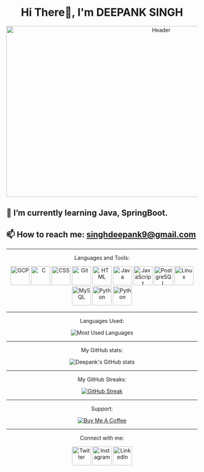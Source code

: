 <h1 align="center">Hi There👋, I'm DEEPANK SINGH</h1>

<p align="center">
  <img src="https://media.giphy.com/media/v1.Y2lkPTc5MGI3NjExaTl6cmYyZzlweGxnbXM3eTl4d2xpY3Awd2h2M2JtdmRzaHM4dGh2diZlcD12MV9pbnRlcm5hbF9naWZfYnlfaWQmY3Q9Zw/WtTnAfZn6aVJfBzlN3/giphy.gif" width="800" height="450" alt="Header">
</p>

## 🌱 I’m currently learning Java, SpringBoot.
## 📫 How to reach me: singhdeepank9@gmail.com

---

<p align="center">Languages and Tools:</p>

<div align="center">
  <a href="https://cloud.google.com/"><img src="https://img.icons8.com/?size=100&id=WHRLQdbEXQ16&format=png&color=000000" width="50" height="50" alt="GCP"></a>
  <a href="https://en.wikipedia.org/wiki/C_(programming_language)"><img src="https://img.icons8.com/?size=100&id=shQTXiDQiQVR&format=png&color=000000" width="50" height="50" alt="C"></a>
  <a href="https://developer.mozilla.org/en-US/docs/Web/CSS"><img src="https://img.icons8.com/?size=100&id=21278&format=png&color=000000" width="50" height="50" alt="CSS"></a>
  <a href="https://git-scm.com/"><img src="https://img.icons8.com/?size=100&id=12599&format=png&color=000000" width="50" height="50" alt="Git"></a>
  <a href="https://developer.mozilla.org/en-US/docs/Web/HTML"><img src="https://img.icons8.com/?size=100&id=20909&format=png&color=000000" width="50" height="50" alt="HTML"></a>
  <a href="https://www.java.com/"><img src="https://img.icons8.com/?size=100&id=GPfHz0SM85FX&format=png&color=000000" width="50" height="50" alt="Java"></a>
  <a href="https://developer.mozilla.org/en-US/docs/Web/JavaScript"><img src="https://img.icons8.com/?size=100&id=PXTY4q2Sq2lG&format=png&color=000000" width="50" height="50" alt="JavaScript"></a>
  <a href = "https://www.postgresql.org/" ><img src = "https://img.icons8.com/?size=100&id=38561&format=png&color=000000" width="50" height="50" alt="PostgreSQL"></a>
  <a href="https://www.kernel.org/"><img src="https://img.icons8.com/?size=100&id=HF4xGsjDERHf&format=png&color=000000" width="50" height="50" alt="Linux"></a>
  <a href="https://www.mysql.com/"><img src="https://img.icons8.com/?size=100&id=UFXRpPFebwa2&format=png&color=000000" width="50" height="50" alt="MySQL"></a>
  <a href="https://www.python.org/"><img src="https://img.icons8.com/?size=100&id=l75OEUJkPAk4&format=png&color=000000" width="50" height="50" alt="Python"></a>
  <a href="https://www.postman.com/"><img src="https://img.icons8.com/?size=100&id=EPbEfEa7o8CB&format=png&color=000000" width="50" height="50" alt="Python"></a>


  
</div>

---
<p align = "center">
 Languages Used:
  </p>
  
<div align="center">
  
![Most Used Languages](https://api.githubtrends.io/user/svg/DeepankSingh/langs?time_range=one_year&loc_metric=changed&compact=True&theme=bright_lights)

</div>


---

<p align="center">My GitHub stats:</p>

<div align="center">
  <img src="http://github-profile-summary-cards.vercel.app/api/cards/stats?username=DeepankSingh&theme=material_palenight" alt="Deepank's GitHub stats">
</div>

---
<p align = "center">
 My GitHub Streaks:
</p>

<div align="center">
  
[![GitHub Streak](https://streak-stats.demolab.com?user=DeepankSingh&theme=dark)](https://git.io/streak-stats)

</div>

---

<p align="center">Support:</p>

<div align="center">
  <a href="https://www.buymeacoffee.com/deepank_singh"><img src="https://img.buymeacoffee.com/button-api/?text=Buy%20me%20a%20coffee&emoji=&slug=deepank_singh&button_colour=FFDD00&font_colour=000000&font_family=Lato&outline_colour=000000&coffee_colour=ffffff" alt="Buy Me A Coffee"></a>
</div>

---

<p align="center">Connect with me:</p>

<div align="center">
  <a href="https://twitter.com/_deepank_singh"><img src="https://img.icons8.com/?size=100&id=5MQ0gPAYYx7a&format=png&color=000000" width="50" height="50" alt="Twitter"></a>
  <a href="https://www.instagram.com/_deepank_singh/"><img src="https://img.icons8.com/?size=100&id=Xy10Jcu1L2Su&format=png&color=000000" width="50" height="50" alt="Instagram"></a>
  <a href="https://www.linkedin.com/in/deepank-singh"><img src="https://img.icons8.com/?size=100&id=xuvGCOXi8Wyg&format=png&color=000000" width="50" height="50" alt="LinkedIn"></a>
</div>
